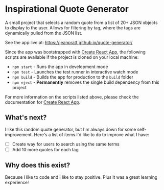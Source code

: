 # Inspirational Quote Generator

A small project that selects a random quote from a list of 20+ JSON objects to display to the user. Allows for filtering by tag, where the tags are dynamically pulled from the JSON list.

See the app live at: https://jeanpratt.github.io/quote-generator/

Since the app was bootstrapped with [Create React App](https://github.com/facebook/create-react-app), the following scripts are available if the project is cloned on your local machine:

- `npm start` - Runs the app in development mode
- `npm test` - Launches the test runner in interactive watch mode
- `npm build` - Builds the app for production to the `build` folder
- `npm eject` - **Permanently** removes the single build dependency from this project

For more information on the scripts listed above, please check the documentation for [Create React App](https://github.com/facebook/create-react-app).

## What's next?

I like this random quote generator, but I'm always down for some self-improvement. Here's a list of items I'd like to do to improve what I have:

- [ ] Create way for users to search using the same terms
- [ ] Add 10 more quotes for each tag

## Why does this exist?

Because I like to code and I like to stay positive. Plus it was a great learning experience!
